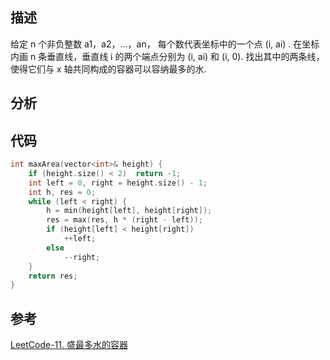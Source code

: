 
## 描述
给定 n 个非负整数 a1，a2，...，an，
每个数代表坐标中的一个点 (i, ai) .
在坐标内画 n 条垂直线，垂直线 i 的两个端点分别为 (i, ai) 和 (i, 0).
找出其中的两条线，使得它们与 x 轴共同构成的容器可以容纳最多的水.


## 分析


## 代码
```cpp
int maxArea(vector<int>& height) {
    if (height.size() < 2)  return -1;
    int left = 0, right = height.size() - 1;
    int h, res = 0;
    while (left < right) {
        h = min(height[left], height[right]);
        res = max(res, h * (right - left));
        if (height[left] < height[right])
            ++left;
        else
            --right;
    }
    return res;
}
```
 
## 参考
[LeetCode-11. 盛最多水的容器](https://leetcode-cn.com/problems/container-with-most-water/)